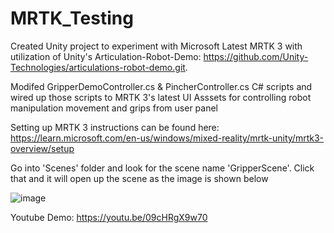# MRTK_Testing
Created Unity project to experiment with Microsoft Latest MRTK 3 with utilization of Unity's Articulation-Robot-Demo: https://github.com/Unity-Technologies/articulations-robot-demo.git. 

Modifed GripperDemoController.cs & PincherController.cs C# scripts and wired up those scripts to MRTK 3's latest UI Asssets for controlling robot manipulation movement and grips from user panel

Setting up MRTK 3 instructions can be found here: https://learn.microsoft.com/en-us/windows/mixed-reality/mrtk-unity/mrtk3-overview/setup

Go into 'Scenes' folder and look for the scene name 'GripperScene'. Click that and it will open up the scene as the image is shown below

![image](https://user-images.githubusercontent.com/3290334/201193064-969d59d3-1e45-4ecc-8052-dd94a2f2c7eb.png)


Youtube Demo: https://youtu.be/09cHRgX9w70
